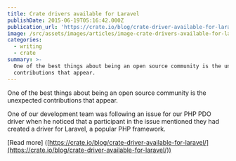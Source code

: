 ```yaml
---
title: Crate drivers available for Laravel
publishDate: 2015-06-19T05:16:42.000Z
publication_url: 'https://crate.io/blog/crate-driver-available-for-laravel/'
image: /src/assets/images/articles/image-crate-drivers-available-for-laravel.png
categories:
  - writing
  - crate
summary: >-
  One of the best things about being an open source community is the unexpected
  contributions that appear.
---
```


One of the best things about being an open source community is the unexpected contributions that appear.

One of our development team was following an issue for our PHP PDO driver when he noticed that a participant in the issue mentioned they had created a driver for Laravel, a popular PHP framework.

[Read more] ([https://crate.io/blog/crate-driver-available-for-laravel/](https://crate.io/blog/crate-driver-available-for-laravel/))
